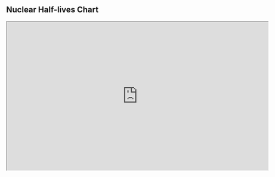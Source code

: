 ## Nuclear Half-lives Chart

<iframe width="700" height="400"
        src="https://briken21.github.io/plot.htm?addr=https://ribf.riken.jp/~phong/onlinefiles/halflives.json&opt=colz;logz;nostat?monitoring=1000">
</iframe>
